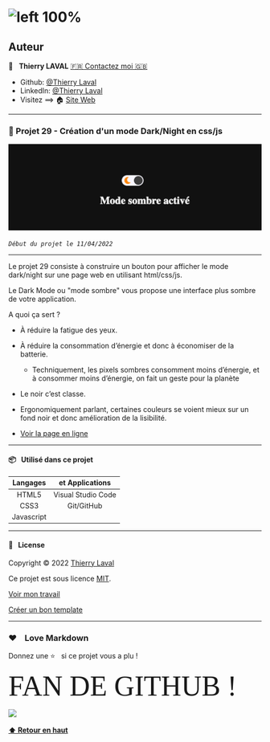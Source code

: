 # ![left 100%](https://raw.githubusercontent.com/thierry-laval/archives/master/images/logo-portfolio.png)

## Auteur

👤 &nbsp; **Thierry LAVAL** [🇫🇷 Contactez moi 🇬🇧](<contact@thierrylaval.dev>)

* Github: [@Thierry Laval](https://github.com/thierry-laval)
* LinkedIn: [@Thierry Laval](https://www.linkedin.com/in/thierry-laval)
* Visitez ==> 🏠 [Site Web](https://thierrylaval.dev)

***

### 📎 Projet 29 - Création d'un mode Dark/Night en css/js

![left 100%](img/dark_light.jpg?raw=true)

_`Début du projet le 11/04/2022`_

***

Le projet 29 consiste à construire un bouton pour afficher le mode dark/night sur une page web en utilisant html/css/js.

Le Dark Mode ou "mode sombre" vous propose une interface plus sombre de votre application.

A quoi ça sert ?

* À réduire la fatigue des yeux.
* À réduire la consommation d’énergie et donc à économiser de la batterie.
  * Techniquement, les pixels sombres consomment moins d’énergie, et à consommer moins d’énergie, on fait un geste pour la planète
* Le noir c’est classe.
* Ergonomiquement parlant, certaines couleurs se voient mieux sur un fond noir et donc amélioration de la lisibilité.


* [Voir la page en ligne](https://thierry-laval.github.io/P29-dark-mode/)

***

#### 📦  &nbsp; Utilisé dans ce projet

| Langages        | et Applications    |
| :-------------: |:--------------:    |
| HTML5           | Visual Studio Code |
| CSS3            | Git/GitHub         |
| Javascript      |                    |

***

#### 📝 &nbsp; License

Copyright © 2022 [Thierry Laval](https://thierrylaval.dev)

Ce projet est sous licence [MIT](LICENCE).

[Voir mon travail](https://github.com/thierry-laval)

[Créer un bon template](https://github.com/thierry-laval/P22-template-pour-un-readme)

***

### &hearts;&nbsp;&nbsp;&nbsp;&nbsp;Love Markdown

Donnez une ⭐️ &nbsp; si ce projet vous a plu !

<span style="font-family:Papyrus; font-size:4em;">FAN DE GITHUB !</span>

<!--[This is an image](https://myoctocat.com/assets/images/base-octocat.svg)-->

<a href="url"><img src="https://myoctocat.com/assets/images/base-octocat.svg" height="300"></a>

**[⬆ Retour en haut](#auteur)** <br>
